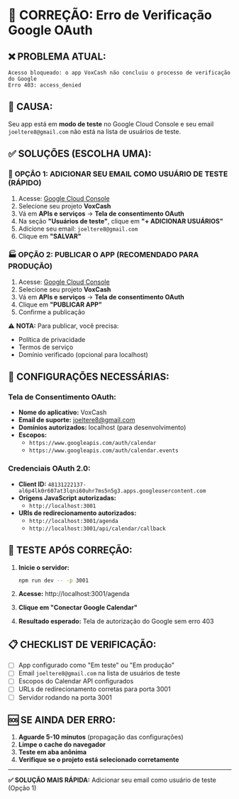 # 🚨 CORREÇÃO: Erro de Verificação Google OAuth

## ❌ **PROBLEMA ATUAL:**
```
Acesso bloqueado: o app VoxCash não concluiu o processo de verificação do Google
Erro 403: access_denied
```

## 🎯 **CAUSA:**
Seu app está em **modo de teste** no Google Cloud Console e seu email `joeltere8@gmail.com` não está na lista de usuários de teste.

## ✅ **SOLUÇÕES (ESCOLHA UMA):**

### 🚀 **OPÇÃO 1: ADICIONAR SEU EMAIL COMO USUÁRIO DE TESTE (RÁPIDO)**

1. Acesse: [Google Cloud Console](https://console.cloud.google.com/)
2. Selecione seu projeto **VoxCash**
3. Vá em **APIs e serviços** → **Tela de consentimento OAuth**
4. Na seção **"Usuários de teste"**, clique em **"+ ADICIONAR USUÁRIOS"**
5. Adicione seu email: `joeltere8@gmail.com`
6. Clique em **"SALVAR"**

### 🏭 **OPÇÃO 2: PUBLICAR O APP (RECOMENDADO PARA PRODUÇÃO)**

1. Acesse: [Google Cloud Console](https://console.cloud.google.com/)
2. Selecione seu projeto **VoxCash**
3. Vá em **APIs e serviços** → **Tela de consentimento OAuth**
4. Clique em **"PUBLICAR APP"**
5. Confirme a publicação

⚠️ **NOTA:** Para publicar, você precisa:
- Política de privacidade
- Termos de serviço
- Domínio verificado (opcional para localhost)

## 🔧 **CONFIGURAÇÕES NECESSÁRIAS:**

### **Tela de Consentimento OAuth:**
- **Nome do aplicativo:** VoxCash
- **Email de suporte:** joeltere8@gmail.com
- **Domínios autorizados:** localhost (para desenvolvimento)
- **Escopos:** 
  - `https://www.googleapis.com/auth/calendar`
  - `https://www.googleapis.com/auth/calendar.events`

### **Credenciais OAuth 2.0:**
- **Client ID:** `48131222137-al6p4lk0r607at3lqni60uhr7ms5n5g3.apps.googleusercontent.com`
- **Origens JavaScript autorizadas:**
  - `http://localhost:3001`
- **URIs de redirecionamento autorizados:**
  - `http://localhost:3001/agenda`
  - `http://localhost:3001/api/calendar/callback`

## 🧪 **TESTE APÓS CORREÇÃO:**

1. **Inicie o servidor:**
   ```bash
   npm run dev -- -p 3001
   ```

2. **Acesse:** http://localhost:3001/agenda

3. **Clique em "Conectar Google Calendar"**

4. **Resultado esperado:** Tela de autorização do Google sem erro 403

## 📋 **CHECKLIST DE VERIFICAÇÃO:**

- [ ] App configurado como "Em teste" ou "Em produção"
- [ ] Email `joeltere8@gmail.com` na lista de usuários de teste
- [ ] Escopos do Calendar API configurados
- [ ] URLs de redirecionamento corretas para porta 3001
- [ ] Servidor rodando na porta 3001

## 🆘 **SE AINDA DER ERRO:**

1. **Aguarde 5-10 minutos** (propagação das configurações)
2. **Limpe o cache do navegador**
3. **Teste em aba anônima**
4. **Verifique se o projeto está selecionado corretamente**

---
**✅ SOLUÇÃO MAIS RÁPIDA:** Adicionar seu email como usuário de teste (Opção 1)